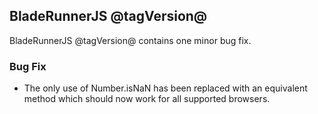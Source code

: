 ## BladeRunnerJS @tagVersion@

BladeRunnerJS @tagVersion@ contains one minor bug fix.

### Bug Fix

- The only use of Number.isNaN has been replaced with an equivalent method which should now work for all supported browsers.